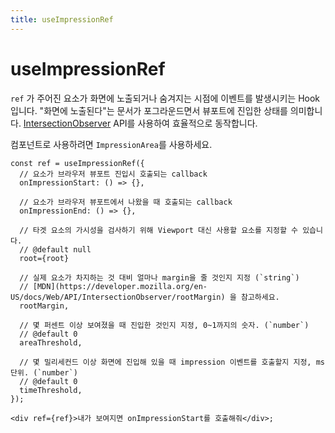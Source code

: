 ```yaml
---
title: useImpressionRef
---
```


# useImpressionRef

`ref` 가 주어진 요소가 화면에 노출되거나 숨겨지는 시점에 이벤트를 발생시키는 Hook입니다.
"화면에 노출된다"는 문서가 포그라운드면서 뷰포트에 진입한 상태를 의미합니다.
[IntersectionObserver](https://developer.mozilla.org/ko/docs/Web/API/Intersection_Observer_API) API를 사용하여 효율적으로 동작합니다.

컴포넌트로 사용하려면 `ImpressionArea`를 사용하세요.

```tsx
const ref = useImpressionRef({
  // 요소가 브라우저 뷰포트 진입시 호출되는 callback
  onImpressionStart: () => {},

  // 요소가 브라우저 뷰포트에서 나왔을 때 호출되는 callback
  onImpressionEnd: () => {},

  // 타겟 요소의 가시성을 검사하기 위해 Viewport 대신 사용할 요소를 지정할 수 있습니다.
  // @default null
  root={root}

  // 실제 요소가 차지하는 것 대비 얼마나 margin을 줄 것인지 지정 (`string`)
  // [MDN](https://developer.mozilla.org/en-US/docs/Web/API/IntersectionObserver/rootMargin) 을 참고하세요.
  rootMargin,

  // 몇 퍼센트 이상 보여졌을 때 진입한 것인지 지정, 0~1까지의 숫자. (`number`)
  // @default 0
  areaThreshold,

  // 몇 밀리세컨드 이상 화면에 진입해 있을 때 impression 이벤트를 호출할지 지정, ms 단위. (`number`)
  // @default 0
  timeThreshold,
});

<div ref={ref}>내가 보여지면 onImpressionStart를 호출해줘</div>;
```
